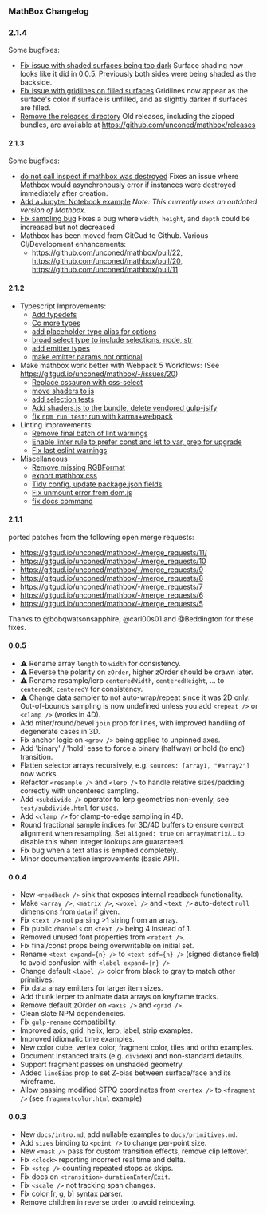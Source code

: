 ### MathBox Changelog

### 2.1.4

Some bugfixes:

- [Fix issue with shaded surfaces being too dark](https://github.com/unconed/mathbox/pull/26) Surface shading now looks like it did in 0.0.5. Previously both sides were being shaded as the backside.
- [Fix issue with gridlines on filled surfaces](https://github.com/unconed/mathbox/pull/27) Gridlines now appear as the surface's color if surface is unfilled, and as slightly darker if surfaces are filled.
- [Remove the releases directory](https://github.com/unconed/mathbox/pull/28) Old releases, including the zipped bundles, are available at https://github.com/unconed/mathbox/releases

#### 2.1.3

Some bugfixes:

- [do not call inspect if mathbox was destroyed](https://github.com/unconed/mathbox/pull/23) Fixes an issue where Mathbox would asynchronously error if instances were destroyed immediately after creation.
- [Add a Jupyter Notebook example](https://github.com/unconed/mathbox/pull/17) _Note: This currently uses an outdated version of Mathbox._
- [Fix sampling bug](https://gitgud.io/unconed/mathbox/-/merge_requests/36) Fixes a bug where `width`, `height`, and `depth` could be increased but not decreased
- Mathbox has been moved from GitGud to Github. Various CI/Development enhancements:
  - https://github.com/unconed/mathbox/pull/22, https://github.com/unconed/mathbox/pull/20, https://github.com/unconed/mathbox/pull/11

#### 2.1.2

- Typescript Improvements:
  - [Add typedefs](https://gitgud.io/unconed/mathbox/-/merge_requests/28/)
  - [Cc more types](https://gitgud.io/unconed/mathbox/-/merge_requests/29/)
  - [add placeholder type alias for options](https://gitgud.io/unconed/mathbox/-/merge_requests/30/)
  - [broad select type to include selections, node, str](https://gitgud.io/unconed/mathbox/-/merge_requests/32/)
  - [add emitter types](https://gitgud.io/unconed/mathbox/-/merge_requests/33/)
  - [make emitter params not optional](https://gitgud.io/unconed/mathbox/-/merge_requests/34/)
- Make mathbox work better with Webpack 5 Workflows: (See https://gitgud.io/unconed/mathbox/-/issues/20)
  - [Replace cssauron with css-select](https://gitgud.io/unconed/mathbox/-/merge_requests/25/)
  - [move shaders to js](https://gitgud.io/unconed/mathbox/-/merge_requests/24/)
  - [add selection tests](https://gitgud.io/unconed/mathbox/-/merge_requests/21/)
  - [Add shaders.js to the bundle, delete vendored gulp-jsify](https://gitgud.io/unconed/mathbox/-/merge_requests/20/)
  - [fix `npm run test`; run with karma+webpack](https://gitgud.io/unconed/mathbox/-/merge_requests/18/)
- Linting improvements:
  - [Remove final batch of lint warnings](https://gitgud.io/unconed/mathbox/-/merge_requests/23/)
  - [Enable linter rule to prefer const and let to var, prep for upgrade](https://gitgud.io/unconed/mathbox/-/merge_requests/15/)
  - [Fix last eslint warnings](https://gitgud.io/unconed/mathbox/-/merge_requests/14/)
- Miscellaneous
  - [Remove missing RGBFormat](https://gitgud.io/unconed/mathbox/-/merge_requests/17/)
  - [export mathbox.css](https://gitgud.io/unconed/mathbox/-/merge_requests/31/)
  - [Tidy config, update package.json fields](https://gitgud.io/unconed/mathbox/-/merge_requests/19/)
  - [Fix unmount error from dom.js](https://gitgud.io/unconed/mathbox/-/merge_requests/22/)
  - [fix docs command](https://gitgud.io/unconed/mathbox/-/merge_requests/27/)

#### 2.1.1

ported patches from the following open merge requests:

- https://gitgud.io/unconed/mathbox/-/merge_requests/11/
- https://gitgud.io/unconed/mathbox/-/merge_requests/10
- https://gitgud.io/unconed/mathbox/-/merge_requests/9
- https://gitgud.io/unconed/mathbox/-/merge_requests/8
- https://gitgud.io/unconed/mathbox/-/merge_requests/7
- https://gitgud.io/unconed/mathbox/-/merge_requests/6
- https://gitgud.io/unconed/mathbox/-/merge_requests/5

Thanks to @bobqwatsonsapphire, @carl00s01 and @Beddington for these fixes.

#### 0.0.5

- ⚠️ Rename array `length` to `width` for consistency.
- ⚠️ Reverse the polarity on `zOrder`, higher zOrder should be drawn later.
- ⚠️ Rename resample/lerp `centeredWidth`, `centeredHeight`, ... to `centeredX`, `centeredY` for consistency.
- ⚠️ Change data sampler to not auto-wrap/repeat since it was 2D only. Out-of-bounds sampling is now undefined unless you add `<repeat />` or `<clamp />` (works in 4D).
- Add miter/round/bevel `join` prop for lines, with improved handling of degenerate cases in 3D.
- Fix anchor logic on `<grow />` being applied to unpinned axes.
- Add 'binary' / 'hold' ease to force a binary (halfway) or hold (to end) transition.
- Flatten selector arrays recursively, e.g. `sources: [array1, "#array2"]` now works.
- Refactor `<resample />` and `<lerp />` to handle relative sizes/padding correctly with uncentered sampling.
- Add `<subdivide />` operator to lerp geometries non-evenly, see `test/subdivide.html` for uses.
- Add `<clamp />` for clamp-to-edge sampling in 4D.
- Round fractional sample indices for 3D/4D buffers to ensure correct alignment when resampling. Set `aligned: true` on `array`/`matrix`/... to disable this when integer lookups are guaranteed.
- Fix bug when a text atlas is emptied completely.
- Minor documentation improvements (basic API).

#### 0.0.4

- New `<readback />` sink that exposes internal readback functionality.
- Make `<array />`, `<matrix />`, `<voxel />` and `<text />` auto-detect `null` dimensions from `data` if given.
- Fix `<text />` not parsing >1 string from an array.
- Fix public `channels` on `<text />` being 4 instead of 1.
- Removed unused font properties from `<retext />`.
- Fix final/const props being overwritable on initial set.
- Rename `<text expand={n} />` to `<text sdf={n} />` (signed distance field) to avoid confusion with `<label expand={n} />`
- Change default `<label />` color from black to gray to match other primitives.
- Fix data array emitters for larger item sizes.
- Add thunk lerper to animate data arrays on keyframe tracks.
- Remove default zOrder on `<axis />` and `<grid />`.
- Clean slate NPM dependencies.
- Fix `gulp-rename` compatibility.
- Improved axis, grid, helix, lerp, label, strip examples.
- Improved idiomatic time examples.
- New color cube, vertex color, fragment color, tiles and ortho examples.
- Document instanced traits (e.g. `divideX`) and non-standard defaults.
- Support fragment passes on unshaded geometry.
- Added `lineBias` prop to set Z-bias between surface/face and its wireframe.
- Allow passing modified STPQ coordinates from `<vertex />` to `<fragment />` (see `fragmentcolor.html` example)

#### 0.0.3

- New `docs/intro.md`, add nullable examples to `docs/primitives.md`.
- Add `sizes` binding to `<point />` to change per-point size.
- New `<mask />` pass for custom transition effects, remove clip leftover.
- Fix `<clock>` reporting incorrect real time and delta.
- Fix `<step />` counting repeated stops as skips.
- Fix docs on `<transition>` `durationEnter`/`Exit`.
- Fix `<scale />` not tracking span changes.
- Fix color [r, g, b] syntax parser.
- Remove children in reverse order to avoid reindexing.
